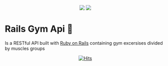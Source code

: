 <p align="center"><img src="https://img.shields.io/badge/Rails-7.0.4-ff0000?style=plastic&logo=rubyonrails" /> <img src="https://img.shields.io/badge/ruby-3.1.2-ff0000?style=plastic&logo=ruby" /></p>
<h1>Rails Gym Api 💪</h1>
<p>Is a RESTful API built with <a href="https://rubyonrails.org">Ruby on Rails</a> containing gym excersises divided by muscles groups</p>




<p align="center"><a href="https://hits.sh/github.com/Luca-Divit/rails-gym-api/"><img alt="Hits" src="https://hits.sh/github.com/Luca-Divit/rails-gym-api.svg?style=plastic&label=Visitors&color=007ec6"/></a></p>
